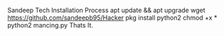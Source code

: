 Sandeep Tech
Installation Process
apt update && apt upgrade
wget https://github.com/sandeepb95/Hacker
pkg install python2
chmod +x *
python2 mancing.py
Thats It.
